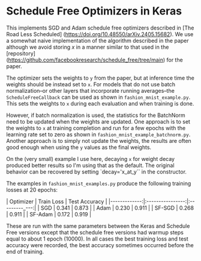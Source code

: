 # Schedule Free Optimizers in Keras

This implements SGD and Adam schedule free optimizers described in
[The Road Less Scheduled]
(https://doi.org/10.48550/arXiv.2405.15682). We use a somewhat naive
implementation of the algorithm described in the paper although we
avoid storing *x* in a manner similar to that used in the [repository]
(https://github.com/facebookresearch/schedule_free/tree/main) for the
paper.

The optimizer sets the weights to `y` from the paper, but at inference
time the weights should be instead set to `x`. For models that do not
use batch normalization–or other layers that incorporate running
averages–the `ScheduleFreeCallback` can be used as shown in
`fashion_mnist_example.py`. This sets the weights to `x` during each
evaluation and when training is done.

However, if batch normalization is used, the statistics for the
BatchNorm need to be updated when the weights are updated. One approach
is to set the weights to `x` at training completion and run for a few
epochs with the learning rate set to zero as shown in
`fashion_mnist_example_batchnorm.py`. Another approach is to simply not
update the weights, the results are often good enough when using
the `y` values as the final weights.

On the (very small) example I use here, decaying `x` for weight decay
produced better results so I'm using that as the default. The original
behavior can be recovered by setting `decay='x_at_y`` in the
constructor.

The examples in `fashion_mnist_examples.py` produce the following
training losses at 20 epochs:

|  Optimizer   |    Train Loss    | Test Accuracy |
|-------------:|:----------------:|:---------_---:|
|          SGD |       0.341      |     0.873     |
|         Adam |       0.230      |     0.911     |
|       SF-SGD |       0.268      |     0.911     |
|      SF-Adam |       0.172      |     0.919     |   


These are run with the same parameters between the Keras and Schedule
Free versions except that the schedule free versions had warmup steps
equal to about 1 epoch (10000). In all cases the best training loss and
test accuracy were recorded, the best accuracy sometimes occurred
before the end of training.
